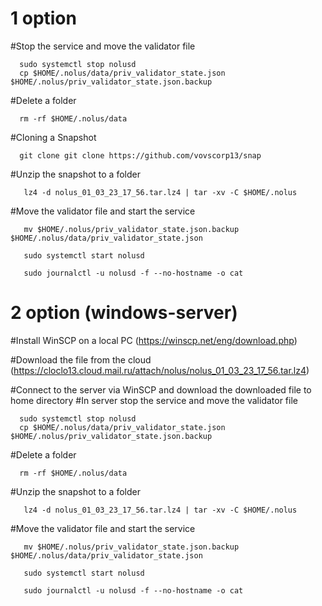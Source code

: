 # 1 option

#Stop the service and move the validator file

      sudo systemctl stop nolusd
      cp $HOME/.nolus/data/priv_validator_state.json $HOME/.nolus/priv_validator_state.json.backup
  
#Delete a folder

      rm -rf $HOME/.nolus/data
     
#Cloning a Snapshot

      git clone git clone https://github.com/vovscorp13/snap
  
  
#Unzip the snapshot to a folder

       lz4 -d nolus_01_03_23_17_56.tar.lz4 | tar -xv -C $HOME/.nolus
  
#Move the validator file and start the service

       mv $HOME/.nolus/priv_validator_state.json.backup $HOME/.nolus/data/priv_validator_state.json
  
       sudo systemctl start nolusd
  
       sudo journalctl -u nolusd -f --no-hostname -o cat
     
 # 2 option     (windows-server)
 
 #Install WinSCP on a local PC (https://winscp.net/eng/download.php) 
 
 #Download the file from the cloud (https://cloclo13.cloud.mail.ru/attach/nolus/nolus_01_03_23_17_56.tar.lz4)
 
 #Connect to the server via WinSCP and download the downloaded file to home directory
 #In server stop the service and move the validator file

      sudo systemctl stop nolusd
      cp $HOME/.nolus/data/priv_validator_state.json $HOME/.nolus/priv_validator_state.json.backup
  
#Delete a folder

      rm -rf $HOME/.nolus/data
      
#Unzip the snapshot to a folder

       lz4 -d nolus_01_03_23_17_56.tar.lz4 | tar -xv -C $HOME/.nolus
  
#Move the validator file and start the service

       mv $HOME/.nolus/priv_validator_state.json.backup $HOME/.nolus/data/priv_validator_state.json
  
       sudo systemctl start nolusd
  
       sudo journalctl -u nolusd -f --no-hostname -o cat
 
     
     
